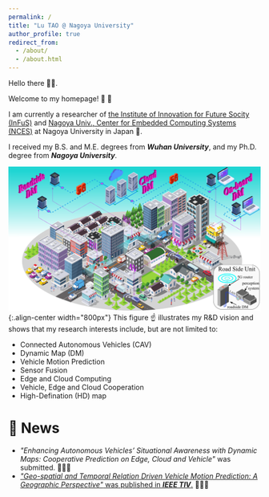 ```yaml
---
permalink: /
title: "Lu TAO @ Nagoya University"
author_profile: true
redirect_from: 
  - /about/
  - /about.html
---
```


Hello there :wave::wave:.

Welcome to my homepage! :handshake: :handshake: 

I am currently a researcher of [the Institute of Innovation for Future Socity (InFuS)](https://www.mirai.nagoya-u.ac.jp/) and [Nagoya Univ., Center for Embedded Computing Systems (NCES)](https://www.nces.i.nagoya-u.ac.jp/) at Nagoya University in Japan :japan:.  

I received my B.S. and M.E. degrees from ***Wuhan University***, and my Ph.D. degree from ***Nagoya University***.

![figure](/images/my_pictures/vision.png "my R&D vsion"){:.align-center width="800px"}
This figure :point_up: illustrates my R&D vision and shows that my research interests include, but are not limited to:
- Connected Autonomous Vehicles (CAV)
- Dynamic Map (DM) 
- Vehicle Motion Prediction
- Sensor Fusion
- Edge and Cloud Computing
- Vehicle, Edge and Cloud Cooperation
- High-Defination (HD) map


:peach: News 
======
- *"Enhancing Autonomous Vehicles’ Situational Awareness with Dynamic Maps: Cooperative Prediction on Edge, Cloud and Vehicle"* was submitted. :muscle::muscle::muscle:
- [*"Geo-spatial and Temporal Relation Driven Vehicle Motion Prediction: A Geographic Perspective"* was published in ***IEEE TIV***.](https://ieeexplore.ieee.org/abstract/document/10542454) :clap::clap::clap:
